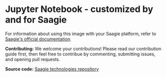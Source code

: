 # Jupyter Notebook - customized by and for Saagie

For information about using this image with your Saagie platform, refer to [Saagie's official documentation](https://docs.saagie.io/product/latest/sdk/index.html).

**Contributing:** We welcome your contributions! Please read our contribution guide first, then feel free to contribue by commenting, submitting issues, and opening pull requests.

**Source code:** [Saagie technologies repository](https://github.com/saagie/technologies)
